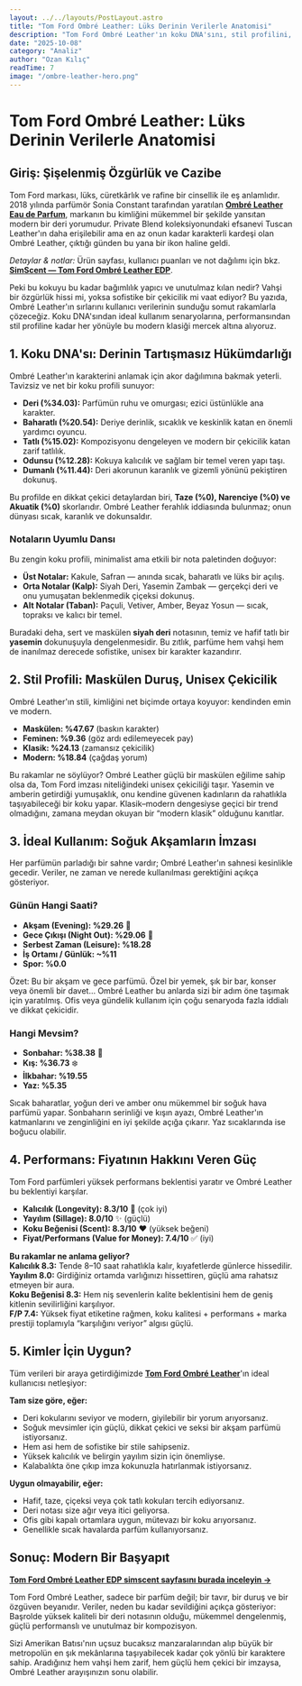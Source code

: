 ```yaml
---
layout: ../../layouts/PostLayout.astro
title: "Tom Ford Ombré Leather: Lüks Derinin Verilerle Anatomisi"
description: "Tom Ford Ombré Leather'ın koku DNA'sını, stil profilini, ideal kullanımını ve performansını kullanıcı verileriyle analiz eden kapsamlı inceleme."
date: "2025-10-08"
category: "Analiz"
author: "Ozan Kılıç"
readTime: 7
image: "/ombre-leather-hero.png"
---
```


# Tom Ford Ombré Leather: Lüks Derinin Verilerle Anatomisi

## Giriş: Şişelenmiş Özgürlük ve Cazibe

Tom Ford markası, lüks, cüretkârlık ve rafine bir cinsellik ile eş anlamlıdır. 2018 yılında parfümör Sonia Constant tarafından yaratılan **[Ombré Leather Eau de Parfum](www.simscent.com/p/tom-ford/ombre-leather-2018-eau-de-parfum)**, markanın bu kimliğini mükemmel bir şekilde yansıtan modern bir deri yorumudur. Private Blend koleksiyonundaki efsanevi Tuscan Leather'ın daha erişilebilir ama en az onun kadar karakterli kardeşi olan Ombré Leather, çıktığı günden bu yana bir ikon haline geldi.

*Detaylar & notlar:* Ürün sayfası, kullanıcı puanları ve not dağılımı için bkz. **[SimScent — Tom Ford Ombré Leather EDP](www.simscent.com/p/tom-ford/ombre-leather-2018-eau-de-parfum)**.

Peki bu kokuyu bu kadar bağımlılık yapıcı ve unutulmaz kılan nedir? Vahşi bir özgürlük hissi mi, yoksa sofistike bir çekicilik mi vaat ediyor? Bu yazıda, Ombré Leather'ın sırlarını kullanıcı verilerinin sunduğu somut rakamlarla çözeceğiz. Koku DNA'sından ideal kullanım senaryolarına, performansından stil profiline kadar her yönüyle bu modern klasiği mercek altına alıyoruz.

## 1. Koku DNA'sı: Derinin Tartışmasız Hükümdarlığı

Ombré Leather'ın karakterini anlamak için akor dağılımına bakmak yeterli. Tavizsiz ve net bir koku profili sunuyor:

- **Deri (%34.03):** Parfümün ruhu ve omurgası; ezici üstünlükle ana karakter.
- **Baharatlı (%20.54):** Deriye derinlik, sıcaklık ve keskinlik katan en önemli yardımcı oyuncu.
- **Tatlı (%15.02):** Kompozisyonu dengeleyen ve modern bir çekicilik katan zarif tatlılık.
- **Odunsu (%12.28):** Kokuya kalıcılık ve sağlam bir temel veren yapı taşı.
- **Dumanlı (%11.44):** Deri akorunun karanlık ve gizemli yönünü pekiştiren dokunuş.

Bu profilde en dikkat çekici detaylardan biri, **Taze (%0), Narenciye (%0) ve Akuatik (%0)** skorlarıdır. Ombré Leather ferahlık iddiasında bulunmaz; onun dünyası sıcak, karanlık ve dokunsaldır.

### Notaların Uyumlu Dansı

Bu zengin koku profili, minimalist ama etkili bir nota paletinden doğuyor:

- **Üst Notalar:** Kakule, Safran — anında sıcak, baharatlı ve lüks bir açılış.
- **Orta Notalar (Kalp):** Siyah Deri, Yasemin Zambak — gerçekçi deri ve onu yumuşatan beklenmedik çiçeksi dokunuş.
- **Alt Notalar (Taban):** Paçuli, Vetiver, Amber, Beyaz Yosun — sıcak, topraksı ve kalıcı bir temel.

Buradaki deha, sert ve maskülen **siyah deri** notasının, temiz ve hafif tatlı bir **yasemin** dokunuşuyla dengelenmesidir. Bu zıtlık, parfüme hem vahşi hem de inanılmaz derecede sofistike, unisex bir karakter kazandırır.

## 2. Stil Profili: Maskülen Duruş, Unisex Çekicilik

Ombré Leather'ın stili, kimliğini net biçimde ortaya koyuyor: kendinden emin ve modern.

- **Maskülen: %47.67** (baskın karakter)
- **Feminen: %9.36** (göz ardı edilemeyecek pay)
- **Klasik: %24.13** (zamansız çekicilik)
- **Modern: %18.84** (çağdaş yorum)

Bu rakamlar ne söylüyor? Ombré Leather güçlü bir maskülen eğilime sahip olsa da, Tom Ford imzası niteliğindeki unisex çekiciliği taşır. Yasemin ve amberin getirdiği yumuşaklık, onu kendine güvenen kadınların da rahatlıkla taşıyabileceği bir koku yapar. Klasik–modern dengesiyse geçici bir trend olmadığını, zamana meydan okuyan bir “modern klasik” olduğunu kanıtlar.

## 3. İdeal Kullanım: Soğuk Akşamların İmzası

Her parfümün parladığı bir sahne vardır; Ombré Leather'ın sahnesi kesinlikle gecedir. Veriler, ne zaman ve nerede kullanılması gerektiğini açıkça gösteriyor.

### Günün Hangi Saati?

- **Akşam (Evening): %29.26** 🌙
- **Gece Çıkışı (Night Out): %29.06** 🌃
- **Serbest Zaman (Leisure): %18.28**
- **İş Ortamı / Günlük: ~%11**
- **Spor: %0.0**

Özet: Bu bir akşam ve gece parfümü. Özel bir yemek, şık bir bar, konser veya önemli bir davet… Ombré Leather bu anlarda sizi bir adım öne taşımak için yaratılmış. Ofis veya gündelik kullanım için çoğu senaryoda fazla iddialı ve dikkat çekicidir.

### Hangi Mevsim?

- **Sonbahar: %38.38** 🍂
- **Kış: %36.73** ❄️
- **İlkbahar: %19.55**
- **Yaz: %5.35**

Sıcak baharatlar, yoğun deri ve amber onu mükemmel bir soğuk hava parfümü yapar. Sonbaharın serinliği ve kışın ayazı, Ombré Leather'ın katmanlarını ve zenginliğini en iyi şekilde açığa çıkarır. Yaz sıcaklarında ise boğucu olabilir.

## 4. Performans: Fiyatının Hakkını Veren Güç

Tom Ford parfümleri yüksek performans beklentisi yaratır ve Ombré Leather bu beklentiyi karşılar.

- **Kalıcılık (Longevity): 8.3/10** 💪 (çok iyi)
- **Yayılım (Sillage): 8.0/10** ✨ (güçlü)
- **Koku Beğenisi (Scent): 8.3/10** ❤️ (yüksek beğeni)
- **Fiyat/Performans (Value for Money): 7.4/10** ✅ (iyi)

**Bu rakamlar ne anlama geliyor?**  
**Kalıcılık 8.3:** Tende 8–10 saat rahatlıkla kalır, kıyafetlerde günlerce hissedilir.  
**Yayılım 8.0:** Girdiğiniz ortamda varlığınızı hissettiren, güçlü ama rahatsız etmeyen bir aura.  
**Koku Beğenisi 8.3:** Hem niş sevenlerin kalite beklentisini hem de geniş kitlenin sevilirliğini karşılıyor.  
**F/P 7.4:** Yüksek fiyat etiketine rağmen, koku kalitesi + performans + marka prestiji toplamıyla “karşılığını veriyor” algısı güçlü.

## 5. Kimler İçin Uygun?

Tüm verileri bir araya getirdiğimizde **[Tom Ford Ombré Leather](www.simscent.com/p/tom-ford/ombre-leather-2018-eau-de-parfum)**'ın ideal kullanıcısı netleşiyor:

**Tam size göre, eğer:**

- Deri kokularını seviyor ve modern, giyilebilir bir yorum arıyorsanız.
- Soğuk mevsimler için güçlü, dikkat çekici ve seksi bir akşam parfümü istiyorsanız.
- Hem asi hem de sofistike bir stile sahipseniz.
- Yüksek kalıcılık ve belirgin yayılım sizin için önemliyse.
- Kalabalıkta öne çıkıp imza kokunuzla hatırlanmak istiyorsanız.

**Uygun olmayabilir, eğer:**

- Hafif, taze, çiçeksi veya çok tatlı kokuları tercih ediyorsanız.
- Deri notası size ağır veya itici geliyorsa.
- Ofis gibi kapalı ortamlara uygun, mütevazı bir koku arıyorsanız.
- Genellikle sıcak havalarda parfüm kullanıyorsanız.

## Sonuç: Modern Bir Başyapıt

**[Tom Ford Ombré Leather EDP simscent sayfasını burada inceleyin →](www.simscent.com/p/tom-ford/ombre-leather-2018-eau-de-parfum)**

Tom Ford Ombré Leather, sadece bir parfüm değil; bir tavır, bir duruş ve bir özgüven beyanıdır. Veriler, neden bu kadar sevildiğini açıkça gösteriyor: Başrolde yüksek kaliteli bir deri notasının olduğu, mükemmel dengelenmiş, güçlü performanslı ve unutulmaz bir kompozisyon.

Sizi Amerikan Batısı'nın uçsuz bucaksız manzaralarından alıp büyük bir metropolün en şık mekânlarına taşıyabilecek kadar çok yönlü bir karaktere sahip. Aradığınız hem vahşi hem zarif, hem güçlü hem çekici bir imzaysa, Ombré Leather arayışınızın sonu olabilir.
